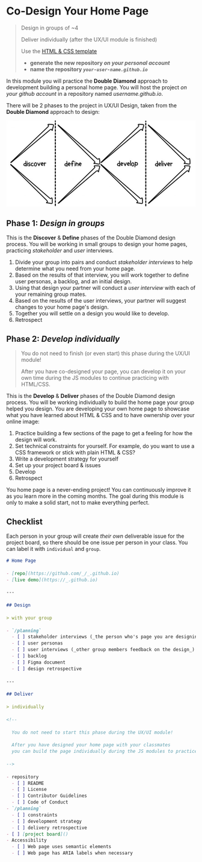 # Co-Design Your Home Page

> Design in groups of ~4
>
> Deliver individually (after the UX/UI module is finished)
>
> Use the
> [HTML & CSS template](https://github.com/HackYourFutureBelgium/template-html-css)
>
> - **generate the new repository _on your personal account_**
> - **name the repository _`your-user-name.github.io`_**

In this module you will practice the **Double Diamond** approach to development
building a personal home page. You will host the project _on your github
account_ in a repository named _username.github.io_.

There will be 2 phases to the project in UX/UI Design, taken from the **Double
Diamond** approach to design:

![double diamond](../../assets/double-diamond.jpg)

## Phase 1: _Design in groups_

This is the **Discover** & **Define** phases of the Double Diamond design
process. You will be working in small groups to design your home pages,
practicing _stakeholder_ and _user_ interviews.

1. Divide your group into pairs and conduct _stakeholder interviews_ to help
   determine what you need from your home page.
2. Based on the results of that interview, you will work together to define user
   personas, a backlog, and an initial design.
3. Using that design your partner will conduct a _user interview_ with each of
   your remaining group mates.
4. Based on the results of the user interviews, your partner will suggest
   changes to your home page's design.
5. Together you will settle on a design you would like to develop.
6. Retrospect

## Phase 2: _Develop individually_

> You do not need to finish (or even start) this phase during the UX/UI module!
>
> After you have co-designed your page, you can develop it on your own time
> during the JS modules to continue practicing with HTML/CSS.

This is the **Develop** & **Deliver** phases of the Double Diamond design
process. You will be working individually to build the home page your group
helped you design. You are developing your own home page to showcase what you
have learned about HTML & CSS and to have ownership over your online image:

1. Practice building a few sections of the page to get a feeling for how the
   design will work.
2. Set technical constraints for yourself. For example, do you want to use a CSS
   framework or stick with plain HTML & CSS?
3. Write a development strategy for yourself
4. Set up your project board & issues
5. Develop
6. Retrospect

You home page is a never-ending project! You can continuously improve it as you
learn more in the coming months. The goal during this module is only to make a
solid start, not to make everything perfect.

## Checklist

Each person in your group will create _their own_ deliverable issue for the
project board, so there should be one issue per person in your class. You can
label it with `individual` and `group`.

```markdown
# Home Page

- [repo](https://github.com/_/_.github.io)
- [live demo](https://_.github.io)

---

## Design

> with your group

- `/planning`
  - [ ] stakeholder interviews (_the person who's page you are designing_)
  - [ ] user personas
  - [ ] user interviews (_other group members feedback on the design_)
  - [ ] backlog
  - [ ] Figma document
  - [ ] design retrospective

---

## Deliver

> individually

<!--

  You do not need to start this phase during the UX/UI module!

  After you have designed your home page with your classmates
  you can build the page individually during the JS modules to practice HTML & CSS.

-->

- repository
  - [ ] README
  - [ ] License
  - [ ] Contributor Guidelines
  - [ ] Code of Conduct
- `/planning`
  - [ ] constraints
  - [ ] development strategy
  - [ ] delivery retrospective
- [ ] [project board]()
- Accessibility
  - [ ] Web page uses semantic elements
  - [ ] Web page has ARIA labels when necessary
```
